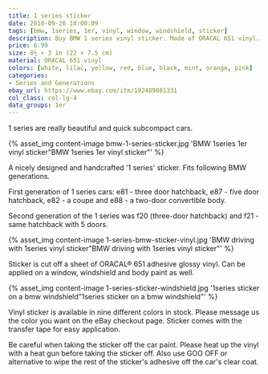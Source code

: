 ```yaml
---
title: 1 series sticker
date: 2018-09-26 18:00:09
tags: [bmw, 1series, 1er, vinyl, window, windshield, sticker]
description: Buy BMW 1 series vinyl sticker. Made of ORACAL 651 vinyl. Available in different colors
price: 6.99
size: 8½ × 3 in (22 × 7.5 cm)
material: ORACAL 651 vinyl
colors: [white, lilac, yellow, red, blue, black, mint, orange, pink]
categories:
- Series and Generations
ebay_url: https://www.ebay.com/itm/192489081331
col_class: col-lg-4
data_groups: 1er
---
```


1 series are really beautiful and quick subcompact cars.

<!-- more -->
{% asset_img content-image bmw-1-series-sticker.jpg 'BMW 1series 1er vinyl sticker"BMW 1series 1er vinyl sticker"' %}

A nicely designed and handcrafted '1 series' sticker. Fits following BMW generations.

First generation of 1 series cars: e81 - three door hatchback, e87 - five door hatchback, e82 - a coupe and e88 - a two-door convertible body.

Second generation of the 1 series was f20 (three-door hatchback) and f21 - same hatchback with 5 doors.

{% asset_img content-image 1-series-bmw-sticker-vinyl.jpg 'BMW driving with 1series vinyl sticker"BMW driving with 1series vinyl sticker"' %}

Sticker is cut off a sheet of ORACAL® 651 adhesive glossy vinyl. Can be applied on a window, windshield and body paint as well.

{% asset_img content-image 1-series-sticker-windshield.jpg '1series sticker on a bmw windshield"1series sticker on a bmw windshield"' %}

Vinyl sticker is available in nine different colors in stock. Please message us the color you want on the eBay checkout page. Sticker comes with the transfer tape for easy application.

Be careful when taking the sticker off the car paint. Please heat up the vinyl with a heat gun before taking the sticker off. Also use GOO OFF or alternative to wipe the rest of the sticker's adhesive off the car's clear coat.
